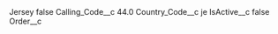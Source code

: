 <?xml version="1.0" encoding="UTF-8"?>
<CustomMetadata xmlns="http://soap.sforce.com/2006/04/metadata" xmlns:xsi="http://www.w3.org/2001/XMLSchema-instance" xmlns:xsd="http://www.w3.org/2001/XMLSchema">
    <label>Jersey</label>
    <protected>false</protected>
    <values>
        <field>Calling_Code__c</field>
        <value xsi:type="xsd:double">44.0</value>
    </values>
    <values>
        <field>Country_Code__c</field>
        <value xsi:type="xsd:string">je</value>
    </values>
    <values>
        <field>IsActive__c</field>
        <value xsi:type="xsd:boolean">false</value>
    </values>
    <values>
        <field>Order__c</field>
        <value xsi:nil="true"/>
    </values>
</CustomMetadata>
